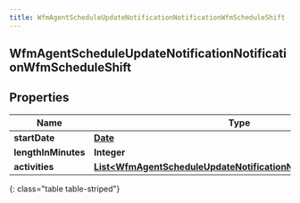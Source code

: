 ```yaml
---
title: WfmAgentScheduleUpdateNotificationNotificationWfmScheduleShift
---
```

## WfmAgentScheduleUpdateNotificationNotificationWfmScheduleShift


## Properties

| Name | Type | Description | Notes |
| ------------ | ------------- | ------------- | ------------- |
| **startDate** | [**Date**](Date.html) |  |  [optional] |
| **lengthInMinutes** | **Integer** |  |  [optional] |
| **activities** | [**List&lt;WfmAgentScheduleUpdateNotificationNotificationActivities&gt;**](WfmAgentScheduleUpdateNotificationNotificationActivities.html) |  |  [optional] |
{: class="table table-striped"}



